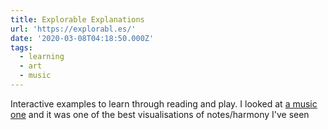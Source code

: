 ```yaml
---
title: Explorable Explanations
url: 'https://explorabl.es/'
date: '2020-03-08T04:18:50.000Z'
tags:
  - learning
  - art
  - music
---
```

Interactive examples to learn through reading and play. I looked at [a music one](lightnote.co) and it was one of the best visualisations of notes/harmony I've seen
